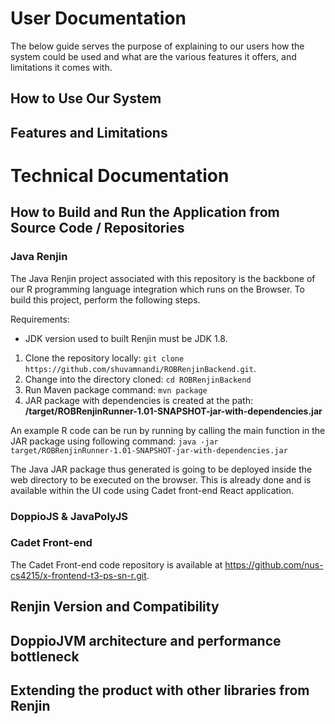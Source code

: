 # User Documentation
The below guide serves the purpose of explaining to our users how the system could be used and what are the various features it offers, and limitations it comes with. 

## How to Use Our System


## Features and Limitations


# Technical Documentation



## How to Build and Run the Application from Source Code / Repositories

### Java Renjin

The Java Renjin project associated with this repository is the backbone of our R programming language integration which runs on the Browser. To build this project, perform the following steps.

Requirements: 
- JDK version used to built Renjin must be JDK 1.8. 

1. Clone the repository locally: `git clone https://github.com/shuvamnandi/ROBRenjinBackend.git`.
2. Change into the directory cloned: `cd ROBRenjinBackend`
3. Run Maven package command: `mvn package`
4. JAR package with dependencies is created at the path: **/target/ROBRenjinRunner-1.01-SNAPSHOT-jar-with-dependencies.jar** 

An example R code can be run by running by calling the main function in the JAR package using following command:
`java -jar target/ROBRenjinRunner-1.01-SNAPSHOT-jar-with-dependencies.jar`

The Java JAR package thus generated is going to be deployed inside the web directory to be executed on the browser. This is already done and is available within the UI code using Cadet front-end React application.

### DoppioJS & JavaPolyJS

### Cadet Front-end

The Cadet Front-end code repository is available at https://github.com/nus-cs4215/x-frontend-t3-ps-sn-r.git. 

## Renjin Version and Compatibility


## DoppioJVM architecture and performance bottleneck  


## Extending the product with other libraries from Renjin
